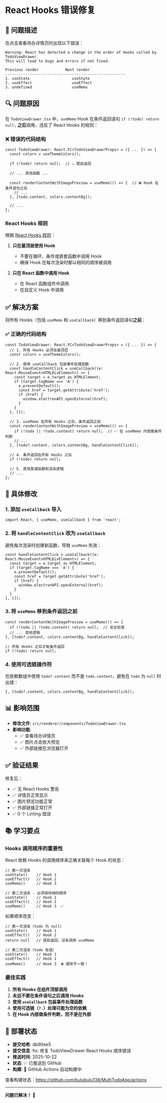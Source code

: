 # React Hooks 错误修复

## 🐛 问题描述

在点击查看待办详情页时出现以下错误：

```
Warning: React has detected a change in the order of Hooks called by TodoViewDrawer. 
This will lead to bugs and errors if not fixed.

Previous render            Next render
------------------------------------------------------
1. useState                   useState
2. useEffect                  useEffect
3. undefined                  useMemo
```

## 🔍 问题原因

在 `TodoViewDrawer.tsx` 中，`useMemo` Hook 在条件返回语句 `if (!todo) return null;` **之后**调用，违反了 React Hooks 的规则：

### ❌ 错误的代码结构

```tsx
const TodoViewDrawer: React.FC<TodoViewDrawerProps> = ({ ... }) => {
  const colors = useThemeColors();
  
  if (!todo) return null;  // ⚠️ 提前返回
  
  // ... 其他函数 ...
  
  const renderContentWithImagePreview = useMemo(() => {  // ❌ Hook 在条件语句之后
    // ...
  }, [todo.content, colors.contentBg]);
  
  // ...
};
```

### React Hooks 规则

根据 [React Hooks 规则](https://reactjs.org/link/rules-of-hooks)：

1. **只在最顶层使用 Hook**
   - 不要在循环、条件或嵌套函数中调用 Hook
   - 确保 Hook 在每次渲染时都以相同的顺序被调用

2. **只在 React 函数中调用 Hook**
   - 在 React 函数组件中调用
   - 在自定义 Hook 中调用

## ✅ 解决方案

将所有 Hooks（包括 `useMemo` 和 `useCallback`）移到条件返回语句**之前**：

### ✅ 正确的代码结构

```tsx
const TodoViewDrawer: React.FC<TodoViewDrawerProps> = ({ ... }) => {
  // 1. 所有 Hooks 必须在最顶层
  const colors = useThemeColors();
  
  // 2. 使用 useCallback 包装事件处理函数
  const handleContentClick = useCallback((e: React.MouseEvent<HTMLDivElement>) => {
    const target = e.target as HTMLElement;
    if (target.tagName === 'A') {
      e.preventDefault();
      const href = target.getAttribute('href');
      if (href) {
        window.electronAPI.openExternal(href);
      }
    }
  }, []);

  // 3. useMemo 在所有 Hooks 之后，条件返回之前
  const renderContentWithImagePreview = useMemo(() => {
    if (!todo || !todo.content) return null;  // ✅ 在 useMemo 内部做条件判断
    // ...
  }, [todo?.content, colors.contentBg, handleContentClick]);
  
  // 4. 条件返回在所有 Hooks 之后
  if (!todo) return null;
  
  // 5. 其他普通函数和渲染逻辑
  // ...
};
```

## 🔧 具体修改

### 1. 添加 `useCallback` 导入

```tsx
import React, { useMemo, useCallback } from 'react';
```

### 2. 将 `handleContentClick` 改为 `useCallback`

避免每次渲染时创建新函数，导致 `useMemo` 失效：

```tsx
const handleContentClick = useCallback((e: React.MouseEvent<HTMLDivElement>) => {
  const target = e.target as HTMLElement;
  if (target.tagName === 'A') {
    e.preventDefault();
    const href = target.getAttribute('href');
    if (href) {
      window.electronAPI.openExternal(href);
    }
  }
}, []);
```

### 3. 将 `useMemo` 移到条件返回之前

```tsx
const renderContentWithImagePreview = useMemo(() => {
  if (!todo || !todo.content) return null;  // 安全检查
  // ... 其他逻辑
}, [todo?.content, colors.contentBg, handleContentClick]);

// 所有 Hooks 之后才能条件返回
if (!todo) return null;
```

### 4. 使用可选链操作符

在依赖数组中使用 `todo?.content` 而不是 `todo.content`，避免在 `todo` 为 `null` 时出错：

```tsx
}, [todo?.content, colors.contentBg, handleContentClick]);
```

## 📊 影响范围

- **修改文件**: `src/renderer/components/TodoViewDrawer.tsx`
- **影响功能**: 
  - ✅ 查看待办详情页
  - ✅ 图片点击放大预览
  - ✅ 外部链接在浏览器打开

## ✅ 验证结果

修复后：
- ✅ 无 React Hooks 警告
- ✅ 详情页正常显示
- ✅ 图片预览功能正常
- ✅ 外部链接正常打开
- ✅ 0 个 Linting 错误

## 📚 学习要点

### Hooks 调用顺序的重要性

React 依赖 Hooks 的调用顺序来正确关联每个 Hook 的状态：

```tsx
// 第一次渲染
useState()    // Hook 1
useEffect()   // Hook 2
useMemo()     // Hook 3

// 第二次渲染 - 必须保持相同顺序
useState()    // Hook 1
useEffect()   // Hook 2
useMemo()     // Hook 3  ✅
```

如果顺序改变：

```tsx
// 第一次渲染（todo 为 null）
useState()    // Hook 1
useEffect()   // Hook 2
return null   // 提前返回，没有调用 useMemo

// 第二次渲染（todo 有值）
useState()    // Hook 1
useEffect()   // Hook 2
useMemo()     // Hook 3  ❌ 顺序不一致！
```

### 最佳实践

1. **所有 Hooks 在组件顶部调用**
2. **永远不要在条件语句之后调用 Hooks**
3. **使用 `useCallback` 包装事件处理函数**
4. **使用可选链（`?.`）处理可能为空的依赖**
5. **在 Hook 内部做条件判断，而不是在外部**

## 🚀 部署状态

- **提交哈希**: db90ee5
- **提交信息**: fix: 修复 TodoViewDrawer React Hooks 顺序错误
- **推送时间**: 2025-10-22
- **状态**: ✅ 已推送到 GitHub
- **构建**: 🚀 GitHub Actions 自动构建中

查看构建状态：https://github.com/bulubulu138/MultiTodoApp/actions

---

**问题已解决！** 🎉

